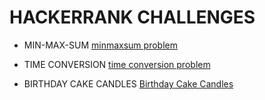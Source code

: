 # HACKERRANK CHALLENGES

* MIN-MAX-SUM
[minmaxsum problem](https://www.hackerrank.com/challenges/mini-max-sum/problem)

* TIME CONVERSION
[time conversion problem](https://www.hackerrank.com/challenges/time-conversion)

* BIRTHDAY CAKE CANDLES
[Birthday Cake Candles](https://www.hackerrank.com/challenges/birthday-cake-candles/problem)
